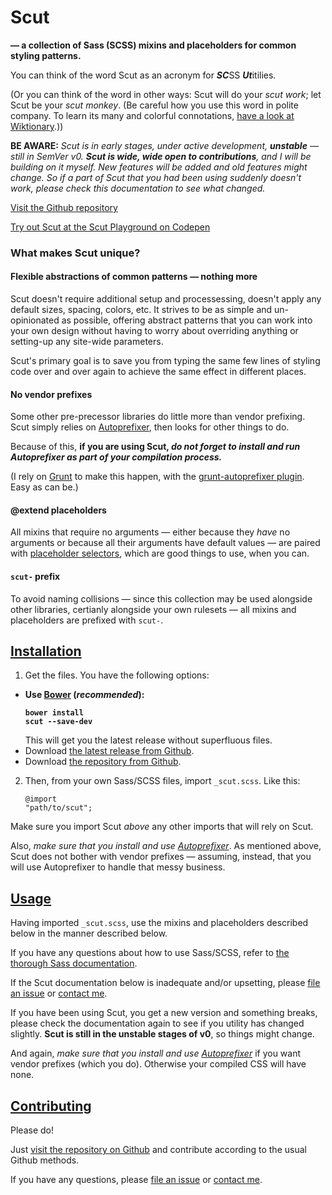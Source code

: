 # Scut

**&mdash; a collection of Sass (SCSS) mixins and placeholders for common styling patterns.**

You can think of the word Scut as an acronym for ***SC***SS ***Ut***itilies.

(Or you can think of the word in other ways: Scut will do your *scut work*; let Scut be your *scut monkey*. (Be careful how you use this word in polite company. To learn its many and colorful connotations, [have a look at Wiktionary](http://en.wiktionary.org/wiki/scut).))

**BE AWARE:** *Scut is in early stages, under active development, **unstable** &mdash; still in SemVer v0. **Scut is wide, wide open to contributions**, and I will be building on it myself. New features will be added and old features might change. So if a part of Scut that you had been using suddenly doesn't work, please check this documentation to see what changed.*

<a href="https://github.com/davidtheclark/scut/" class="intro-btn">Visit the Github repository</a>

<a href="http://codepen.io/davidtheclark/pen/yCadJ" target="_blank" class="intro-btn">Try out Scut at the Scut Playground on Codepen</a>

### What makes Scut unique?

#### Flexible abstractions of common patterns &mdash; nothing more

Scut doesn't require additional setup and processessing, doesn't apply any default sizes, spacing, colors, etc. It strives to be as simple and un-opinionated as possible, offering abstract patterns that you can work into your own design without having to worry about overriding anything or setting-up any site-wide parameters.

Scut's primary goal is to save you from typing the same few lines of styling code over and over again to achieve the same effect in different places.

#### No vendor prefixes

Some other pre-precessor libraries do little more than vendor prefixing. Scut simply relies on [Autoprefixer](https://github.com/ai/autoprefixer), then looks for other things to do.

Because of this, **if you are using Scut, *do not forget to install and run Autoprefixer as part of your compilation process.***

(I rely on [Grunt](http://gruntjs.com/) to make this happen, with the [grunt-autoprefixer plugin](https://github.com/nDmitry/grunt-autoprefixer). Easy as can be.)

#### @extend placeholders

All mixins that require no arguments &mdash; either because they *have* no arguments or because all their arguments have default values &mdash; are paired with [placeholder selectors](http://sass-lang.com/docs/yardoc/file.SASS_REFERENCE.html#placeholders), which are good things to use, when you can.

#### `scut-` prefix

To avoid naming collisions &mdash; since this collection may be used alongside other libraries, certianly alongside your own rulesets &mdash; all mixins and placeholders are prefixed with `scut-`.

## <a href="#installation" id="installation" class="inner-anchor">Installation</a>

1. Get the files. You have the following options:<div class="install-list">
  - **Use [Bower](http://bower.io/) (*recommended*): <pre class="language-bash"><code>bower install scut --save-dev</code></pre>** This will get you the latest release without superfluous files.
   - Download [the latest release from Github](https://github.com/davidtheclark/scut/releases).
   - Download [the repository from Github](https://github.com/davidtheclark/scut).</div>
2. Then, from your own Sass/SCSS files, import `_scut.scss`. Like this: <pre class="language-scss"><code>@import "path/to/scut";</code></pre>

Make sure you import Scut *above* any other imports that will rely on Scut.

Also, *make sure that you install and use [Autoprefixer](https://github.com/ai/autoprefixer)*. As mentioned above, Scut does not bother with vendor prefixes &mdash; assuming, instead, that you will use Autoprefixer to handle that messy business.

## <a href="#usage" id="usage" class="inner-anchor">Usage</a>

Having imported `_scut.scss`, use the mixins and placeholders described below in the manner described below.

If you have any questions about how to use Sass/SCSS, refer to [the thorough Sass documentation](http://sass-lang.com/docs/yardoc/file.SASS_REFERENCE.html).

If the Scut documentation below is inadequate and/or upsetting, please [file an issue](https://github.com/davidtheclark/scut/issues) or [contact me](https://github.com/davidtheclark).

If you have been using Scut, you get a new version and something breaks, please check the documentation again to see if you utility has changed slightly. **Scut is still in the unstable stages of v0**, so things might change.

And again, *make sure that you install and use [Autoprefixer](https://github.com/ai/autoprefixer)* if you want vendor prefixes (which you do). Otherwise your compiled CSS will have none.

## <a href="#contributing" id="contributing" class="inner-anchor">Contributing</a>

Please do!

Just [visit the repository on Github](https://github.com/davidtheclark/scut) and contribute according to the usual Github methods.

If you have any questions, please [file an issue](https://github.com/davidtheclark/scut/issues) or [contact me](https://github.com/davidtheclark).